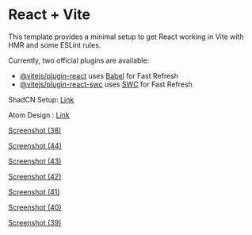 # React + Vite

This template provides a minimal setup to get React working in Vite with HMR and some ESLint rules.

Currently, two official plugins are available:

- [@vitejs/plugin-react](https://github.com/vitejs/vite-plugin-react/blob/main/packages/plugin-react/README.md) uses [Babel](https://babeljs.io/) for Fast Refresh
- [@vitejs/plugin-react-swc](https://github.com/vitejs/vite-plugin-react-swc) uses [SWC](https://swc.rs/) for Fast Refresh

ShadCN Setup: [Link](https://ui.shadcn.com/docs/installation/vite)

Atom Design : [Link](https://medium.com/@janelle.wg/atomic-design-pattern-how-to-structure-your-react-application-2bb4d9ca5f97)

[Screenshot (38)](https://github.com/user-attachments/assets/e7da7292-5747-4fd2-9da9-b7b48d889645)

[Screenshot (44)](https://github.com/user-attachments/assets/b4b89a7d-24d7-4102-9c35-2e5f748d3ffe)

[Screenshot (43)](https://github.com/user-attachments/assets/e72d190f-c022-4619-b774-adbc3c5eee0e)

[Screenshot (42)](https://github.com/user-attachments/assets/747ad327-3c03-4fe5-8669-2f98bc6fc944)

[Screenshot (41)](https://github.com/user-attachments/assets/945f69e0-6c9f-4fe7-82fe-33bb1fc7d5ec)

[Screenshot (40)](https://github.com/user-attachments/assets/75aaf0fb-691f-446c-97f9-e1e78150ef5f)

[Screenshot (39)](https://github.com/user-attachments/assets/f71804bc-4919-4bf2-a3d0-fc05d74e0edc)
